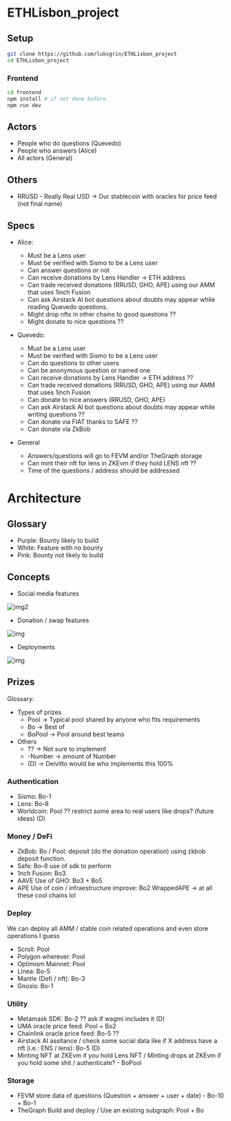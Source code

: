 # ETHLisbon_project

## Setup
```bash
git clone https://github.com/luksgrin/ETHLisbon_project
cd ETHLisbon_project
```
### Frontend 
```bash
cd frontend
npm install # if not done before
npm run dev
```
## Actors
- People who do questions (Quevedo)
- People who answers (Alice)
- All actors (General) 

## Others
- RRUSD - Really Real USD -> Our stablecoin with oracles for price feed (not final name)

## Specs
- Alice:
  - Must be a Lens user
  - Must be verified with Sismo to be a Lens user
  - Can answer questions or not
  - Can receive donations by Lens Handler -> ETH address
  - Can trade received donations (RRUSD, GHO, APE) using our AMM that uses 1inch Fusion
  - Can ask Airstack AI bot questions about doubts may appear while reading Quevedo questions.
  - Might drop nfts in other chains to good questions ??
  - Might donate to nice questions ??

- Quevedo:
  - Must be a Lens user
  - Must be verified with Sismo to be a Lens user
  - Can do questions to other users
  - Can be anonymous question or named one
  - Can receive donations by Lens Handler -> ETH address ??
  - Can trade received donations (RRUSD, GHO, APE) using our AMM that uses 1inch Fusion
  - Can donate to nice answers (RRUSD, GHO, APE)
  - Can ask Airstack AI bot questions about doubts may appear while writing questions ??
  - Can donate via FIAT thanks to SAFE ??
  - Can donate via ZkBob 

- General
  - Answers/questions will go to FEVM and/or TheGraph storage
  - Can mint their nft for lens in ZKEvm if they hold LENS nft ??
  - Time of the questions / address should be addressed

# Architecture

## Glossary
- Purple: Bounty likely to build  
- White: Feature with no bounty
- Pink: Bounty not likely to build

## Concepts


- Social media features

![img2](https://i.ibb.co/ccz8nck/Lisbon-May.png)

- Donation / swap features
 
![img](https://i.ibb.co/b3cQfVQ/Lisbon-May-1.png)

- Deployments

![img](https://i.ibb.co/1n8Lq1n/Lisbon-May-2.png)

## Prizes
Glossary:
- Types of prizes
  - Pool -> Typical pool shared by anyone who fits requirements
  - Bo -> Best of
  - BoPool -> Pool around best teams
- Others
  - ?? -> Not sure to implement
  - -Number -> amount of Number
  - (D) -> Deivitto would be who implements this 100%

### Authentication
- Sismo: Bo-1
- Lens: Bo-8
- Worldcoin: Pool ?? restrict some area to real users like drops? (future ideas) (D)

### Money / DeFi
- ZkBob: Bo / Pool: deposit (do the donation operation) using zkbob deposit function.
- Safe: Bo-8 use of sdk to perform
- 1nch Fusion: Bo3 
- AAVE Use of GHO: Bo3 + Bo5
- APE Use of coin / infraestructure improve: Bo2 WrappedAPE -> at all these cool chains lol

### Deploy
We can deploy all AMM / stable coin related operations and even store operations I guess
- Scroll: Pool
- Polygon wherever: Pool
- Optimism Mainnet: Pool
- Linea: Bo-5
- Mantle (Defi / nft): Bo-3
- Gnosis: Bo-1

### Utility
- Metamask SDK: Bo-2 ?? ask if wagmi includes it (D)
- UMA oracle price feed: Pool + Bo2
- Chainlink oracle price feed: Bo-5 ??
- Airstack AI assitance / check some social data like if X address have a nft (i.e.: ENS / lens): Bo-5 (D)
- Minting NFT at ZKEvm if you hold Lens NFT / Minting drops at ZKEvm if you hold some shit / authenticate? - BoPool

### Storage
- FEVM store data of questions (Question + answer + user + date) - Bo-10 + Bo-1
- TheGraph Build and deploy / Use an existing subgraph: Pool + Bo 
